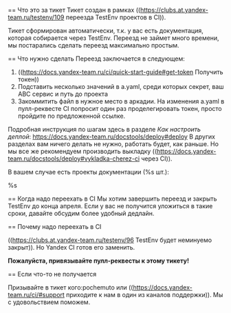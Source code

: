 == Что это за тикет
Тикет создан в рамках ((https://clubs.at.yandex-team.ru/testenv/109 переезда TestEnv проектов в СI)).

Тикет сформирован автоматически, т.к. у вас есть документация, которая собирается через TestEnv.
Переезд не займет много времени, мы постарались сделать переезд максимально простым.

== Что нужно сделать
Переезд заключается в следующем:

1. ((https://docs.yandex-team.ru/ci/quick-start-guide#get-token Получить токен))
2. Подставить несколько значений в a.yaml, среди которых секрет, ваш ABC сервис и путь до проекта
3. Закоммитить файл в нужное место в аркадии. На изменения a.yaml в пулл-реквесте CI попросит один раз проделегировать токен, просто пройдите по предложенной ссылке.

Подробная инструкция по шагам здесь в разделе *Как настроить деплой*: https://docs.yandex-team.ru/docstools/deploy#deploy
В других разделах вам ничего делать не нужно, работать будет, как раньше. Но мы все же рекомендуем производить выкладку ((https://docs.yandex-team.ru/docstools/deploy#vykladka-cherez-ci через CI)).

В вашем случае есть проекты документации (%s шт.):

%s

== Когда надо переехать в CI
Мы хотим завершить переезд и закрыть TestEnv до конца апреля.
Если у вас не получится уложиться в такие сроки, давайте обсудим более удобный дедлайн.

== Почему надо переехать в CI

((https://clubs.at.yandex-team.ru/testenv/96 TestEnv будет неминуемо закрыт)).
Но Yandex CI готов его заменить.

**Пожалуйста, привязывайте пулл-реквесты к этому тикету!**

== Если что-то не получается

Призывайте в тикет кого:pochemuto или ((https://docs.yandex-team.ru/ci/#support приходите к нам в один из каналов поддержки)).
Мы с удовольствием поможем.
